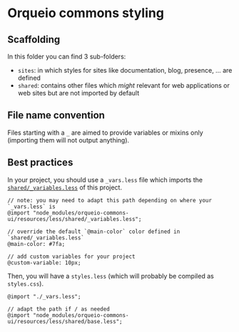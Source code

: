 # Orqueio commons styling

## Scaffolding

In this folder you can find 3 sub-folders:

 - `sites`: in which styles for sites like documentation, blog, presence, … are defined
 - `shared`: contains other files which _might_ relevant for web applications or web sites but are not imported by default


## File name convention

Files starting with a `_` are aimed to provide variables or mixins only (importing them will not output anything).


## Best practices

In your project, you should use a `_vars.less` file which imports the [`shared/_variables.less`](./shared/_variables.less) of this project.

```less
// note: you may need to adapt this path depending on where your `_vars.less` is
@import "node_modules/orqueio-commons-ui/resources/less/shared/_variables.less";

// override the default `@main-color` color defined in `shared/_variables.less`
@main-color: #7fa;

// add custom variables for your project
@custom-variable: 10px;
```

Then, you will have a `styles.less` (which will probably be compiled as `styles.css`).

```less
@import "./_vars.less";

// adapt the path if / as needed
@import "node_modules/orqueio-commons-ui/resources/less/shared/base.less";
```

